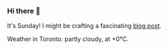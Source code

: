 ### Hi there :wave:

It's Sunday! I might be crafting a fascinating [blog post](https://www.benjaminwuethrich.dev).

Weather in Toronto: partly cloudy, at +0°C.
